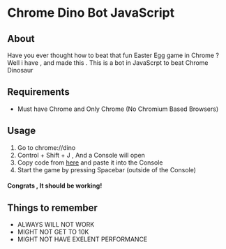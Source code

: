 # Chrome Dino Bot JavaScript

## About
Have you ever thought how to beat that fun Easter Egg game in Chrome ? Well i have , and made this . This is a bot in JavaScrpt to beat Chrome Dinosaur

## Requirements
- Must have Chrome and Only Chrome (No Chromium Based Browsers)

## Usage
1. Go to chrome://dino 
1. Control + Shift + J , And a Console will open
1. Copy code from [here](script.js) and paste it into the Console
1. Start the game by pressing Spacebar (outside of the Console)


#### Congrats , It should be working!


## Things to remember
- ALWAYS WILL NOT WORK
- MIGHT NOT GET TO 10K
- MIGHT NOT HAVE EXELENT PERFORMANCE
